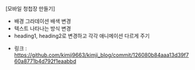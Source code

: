 [모바일 청첩장 만들기]
- 배경 그라데이션 배색 변경
- 텍스트 나타나는 방식 변경
- heading1, heading2로 변경하고 각각 애니메이션 다르게 주기

* 링크 : https://github.com/kimji9663/kimji_blog/commit/126080b84aaa13d39f760a8771b4d792f1eaabbd
